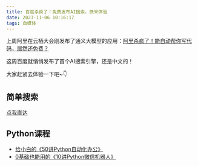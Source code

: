 ```yaml
---
title: 百度杀疯了！免费发布AI搜索，快来体验
date: 2023-11-06 10:16:17
tags: 自媒体
---
```


上周阿里在云栖大会刚发布了通义大模型的应用：[阿里杀疯了！能自动帮你写代码，居然还免费？](https://mp.weixin.qq.com/s/3amOboZrbEV9vAxp6dyqnw)

这周百度就悄悄发布了首个AI搜索引擎，还是中文的！

大家赶紧去体验一下吧~👇

## 简单搜索

[点我直达](https://jiandan.baidu.com/)


## Python课程


- [给小白的《50讲Python自动化办公》](https://mp.weixin.qq.com/s/lOx4cAp9AllsCrhsUqVn8g)
- [0基础也能用的《10讲Python微信机器人》](https://mp.weixin.qq.com/s/-oR2dUakXEY3vmPbzVtrnA)